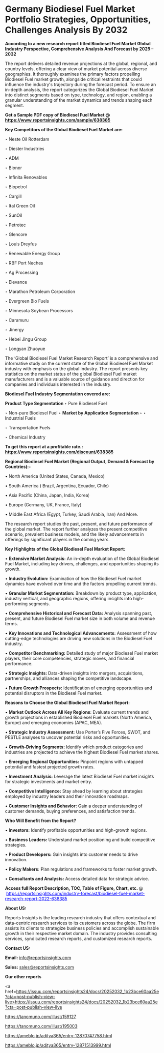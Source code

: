 # Germany Biodiesel Fuel Market Portfolio Strategies, Opportunities, Challenges Analysis By 2032

<strong>According to a new research report titled Biodiesel Fuel Market Global Industry Perspective, Comprehensive Analysis And Forecast by 2025 – 2032</strong>

The report delivers detailed revenue projections at the global, regional, and country levels, offering a clear view of market potential across diverse geographies. It thoroughly examines the primary factors propelling Biodiesel Fuel market growth, alongside critical restraints that could influence the industry's trajectory during the forecast period. To ensure an in-depth analysis, the report categorizes the Global Biodiesel Fuel Market into distinct segments based on type, technology, and region, enabling a granular understanding of the market dynamics and trends shaping each segment.

<strong>Get a Sample PDF copy of Biodiesel Fuel Market </strong><strong>@<a href=https://www.reportsinsights.com/sample/638385 style=color:#0000ff;> https://www.reportsinsights.com/sample/638385</a></strong></font>

<strong>Key Competitors of the Global Biodiesel Fuel Market are:</strong>

‣ Neste Oil Rotterdam

‣ Diester Industries

‣ ADM

‣ Bionor

‣ Infinita Renovables

‣ Biopetrol

‣ Cargill

‣ Ital Green Oil

‣ SunOil

‣ Petrotec

‣ Glencore

‣ Louis Dreyfus

‣ Renewable Energy Group

‣ RBF Port Neches

‣ Ag Processing

‣ Elevance

‣ Marathon Petroleum Corporation

‣ Evergreen Bio Fuels

‣ Minnesota Soybean Processors

‣ Caramuru

‣ Jinergy

‣ Hebei Jingu Group

‣ Longyan Zhuoyue

The ‘Global Biodiesel Fuel Market Research Report’ is a comprehensive and informative study on the current state of the Global Biodiesel Fuel Market industry with emphasis on the global industry. The report presents key statistics on the market status of the global Biodiesel Fuel market manufacturers and is a valuable source of guidance and direction for companies and individuals interested in the industry.

<strong>Biodiesel Fuel Industry Segmentation covered are:</strong>

<strong>Product Type Segmentation</strong>
‣
Pure Biodiesel Fuel

‣ Non-pure Biodiesel Fuel
‣ 
<strong>Market by Application Segmentation</strong>
‣
‣  Industrial Fuels

‣ Transportation Fuels

‣ Chemical Industry

<strong>To get this report at a profitable rate.: <a href=https://www.reportsinsights.com/discount/638385 style=color:#0000ff;>https://www.reportsinsights.com/discount/638385</a></strong></font>

<strong>Regional Biodiesel Fuel Market (Regional Output, Demand &amp; Forecast by Countries):-</strong>

• North America (United States, Canada, Mexico)

• South America ( Brazil, Argentina, Ecuador, Chile)

• Asia Pacific (China, Japan, India, Korea)

• Europe (Germany, UK, France, Italy)

• Middle East Africa (Egypt, Turkey, Saudi Arabia, Iran) And More.

The research report studies the past, present, and future performance of the global market. The report further analyzes the present competitive scenario, prevalent business models, and the likely advancements in offerings by significant players in the coming years.

<strong>Key Highlights of the Global Biodiesel Fuel Market Report:</strong>

• <strong>Extensive Market Analysis:</strong> An in-depth evaluation of the Global Biodiesel Fuel Market, including key drivers, challenges, and opportunities shaping its growth.

• <strong>Industry Evolution:</strong> Examination of how the Biodiesel Fuel market dynamics have evolved over time and the factors propelling current trends.

• <strong>Granular Market Segmentation:</strong> Breakdown by product type, application, industry vertical, and geographic regions, offering insights into high-performing segments.

• <strong>Comprehensive Historical and Forecast Data:</strong> Analysis spanning past, present, and future Biodiesel Fuel market size in both volume and revenue terms.

• <strong>Key Innovations and Technological Advancements:</strong> Assessment of how cutting-edge technologies are driving new solutions in the Biodiesel Fuel industry.

• <strong>Competitor Benchmarking:</strong> Detailed study of major Biodiesel Fuel market players, their core competencies, strategic moves, and financial performance.

• <strong>Strategic Insights:</strong> Data-driven insights into mergers, acquisitions, partnerships, and alliances shaping the competitive landscape.

• <strong>Future Growth Prospects:</strong> Identification of emerging opportunities and potential disruptors in the Biodiesel Fuel market.

<strong>Reasons to Choose the Global Biodiesel Fuel Market Report:</strong>

• <strong>Market Outlook Across All Key Regions:</strong> Evaluate current trends and growth projections in established Biodiesel Fuel markets (North America, Europe) and emerging economies (APAC, MEA).

• <strong>Strategic Industry Assessment:</strong> Use Porter’s Five Forces, SWOT, and PESTLE analyses to uncover potential risks and opportunities.

• <strong>Growth-Driving Segments:</strong> Identify which product categories and industries are projected to achieve the highest Biodiesel Fuel market shares.

• <strong>Emerging Regional Opportunities:</strong> Pinpoint regions with untapped potential and fastest projected growth rates.

• <strong>Investment Analysis:</strong> Leverage the latest Biodiesel Fuel market insights for strategic investments and market entry.

• <strong>Competitive Intelligence:</strong> Stay ahead by learning about strategies employed by industry leaders and their innovation roadmaps.

• <strong>Customer Insights and Behavior:</strong> Gain a deeper understanding of customer demands, buying preferences, and satisfaction trends.

<strong>Who Will Benefit from the Report?</strong>

• <strong>Investors:</strong> Identify profitable opportunities and high-growth regions.

• <strong>Business Leaders:</strong> Understand market positioning and build competitive strategies.

• <strong>Product Developers:</strong> Gain insights into customer needs to drive innovation.

• <strong>Policy Makers:</strong> Plan regulations and frameworks to foster market growth.

• <strong>Consultants and Analysts:</strong> Access detailed data for strategic advice.
</ul>
<strong>Access full Report Description, TOC, Table of Figure, Chart, etc. </strong>@  <a href=https://reportsinsights.com/industry-forecast/biodiesel-fuel-market-research-report-2022-638385 style=color:#0000ff;>https://reportsinsights.com/industry-forecast/biodiesel-fuel-market-research-report-2022-638385</a></font>

<strong><strong>About US</strong>:</strong>

Reports Insights is the leading research industry that offers contextual and data-centric research services to its customers across the globe. The firm assists its clients to strategize business policies and accomplish sustainable growth in their respective market domain. The industry provides consulting services, syndicated research reports, and customized research reports.

<strong>Contact US:</strong>

<p class=""""><b>Email:</b> <a href=mailto:info@reportsinsights.com>info@reportsinsights.com</a></p>
<p class=""""><b>Sales:</b> <a href=mailto:sales@reportsinsights.com>sales@reportsinsights.com</a></p>

<strong>Our other reports</strong>

<a href=https://issuu.com/reportsinsights24/docs/20252032_1b23bce60aa25e?cta=post-publish-view-live>https://issuu.com/reportsinsights24/docs/20252032_1b23bce60aa25e?cta=post-publish-view-live</a>

<a href=https://tanomuno.com/illust/159127>https://tanomuno.com/illust/159127</a>

<a href=https://tanomuno.com/illust/195003>https://tanomuno.com/illust/195003</a>

<a href=https://ameblo.jp/aditya365/entry-12870747758.html>https://ameblo.jp/aditya365/entry-12870747758.html</a>

<a href=https://ameblo.jp/aditya365/entry-12871513999.html>https://ameblo.jp/aditya365/entry-12871513999.html</a>
